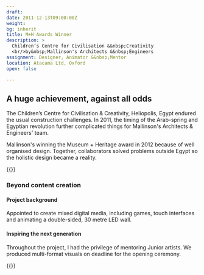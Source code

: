 ```yaml
---
draft:  
date: 2011-12-13T09:00:00Z
weight:
bg: inherit  
title: M+H Awards Winner
description: >
  Children’s Centre for Civilisation &&nbsp;Creativity
  <br/>by&nbsp;Mallinson's Architects &&nbsp;Engineers
assignment: Designer, Animator &&nbsp;Mentor
location: Atacama Ltd, Oxford
open: false

---
```


<!--date: 2019-02-03T15:51:16.535Z-->

<!--
{{/* <flickity src="3si/images/3si-sales.jpg" title="3Si marketing content" selectCell="flkty.selectCell( value, isWrapped, isInstant )" > */}}-->



<!-- date: Winter&nbsp;2010 - Winter&nbsp;2011 -->

<!--
{{/* <flickity src="museums-heritage-awards-winner/images/mallinson-00.jpg" title="Museums & Heritage Awards Winner" color="blue" selectCell="flkty.selectCell( value, isWrapped, isInstant )" > */}}
-->

## A huge achievement, against all odds

The Children’s Centre for Civilisation & Creativity, Heliopolis, Egypt endured the usual construction challenges. In 2011, the timing of the Arab-spring and Egyptian revolution further complicated things for Mallinson's Architects & Engineers' team.

Mallinson's winning the Museum + Heritage award in 2012 because of well organised design. Together, collaborators solved problems outside Egypt so the holistic design became a reality.
	      		
{{<flickity src="museums-heritage-awards-winner/images/mallinson-01.jpg" title="30m LED wall interior" selectCell="flkty.selectCell( value, isWrapped, isInstant )" >}}	

<!--
{{<figure src="museums-heritage-awards-winner/images/mallinson-01.jpg" title="30m LED wall interior">}}
## Large-scale Graphics | 2D/3D Animation | Game design | Character artwork
-->

### Beyond content creation

#### Project background

Appointed to create mixed digital media, including games, touch interfaces and animating a double-sided, 30 metre LED wall.

#### Inspiring the next generation

Throughout the project, I had the privilege of mentoring Junior artists. We produced multi-format visuals on deadline for the opening ceremony.

{{<flickity src="museums-heritage-awards-winner/images/mallinson-02.jpg" title="30m LED wall exterior" selectCell="flkty.selectCell( value, isWrapped, isInstant )" >}}
